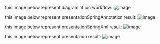this image below represent diagram of ioc workflow: 
![image](https://github.com/othmanDev12/inversion_of_control_2/assets/58038430/19bbd1c4-cc2c-42d2-a83e-a37d6948f6e6)

this image below represent presentationSpringAnnotation result:
![image](https://github.com/othmanDev12/inversion_of_control_2/assets/58038430/8814deec-b15f-4af5-9590-37f73d602fe7)

this image below represent presentationSpringXml result:
![image](https://github.com/othmanDev12/inversion_of_control_2/assets/58038430/5c1e3d8b-b9ca-4789-a36b-866f015ac170)

this image below represent presentation result:
![image](https://github.com/othmanDev12/inversion_of_control_2/assets/58038430/61bcc8bd-e49c-4066-b336-4492ab337258)




